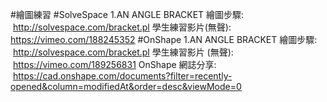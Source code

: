 #繪圖練習
#SolveSpace
1.AN ANGLE BRACKET
繪圖步驟:  http://solvespace.com/bracket.pl
學生練習影片(無聲): https://vimeo.com/188245352
#OnShape
1.AN ANGLE BRACKET
繪圖步驟:  http://solvespace.com/bracket.pl
學生練習影片 (無聲):  https://vimeo.com/189256831
OnShape 網誌分享:  https://cad.onshape.com/documents?filter=recently-opened&column=modifiedAt&order=desc&viewMode=0
